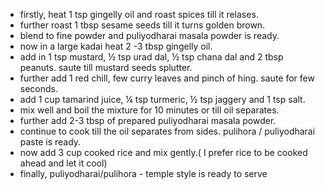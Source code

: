 <html>
<ul>
	<li>firstly, heat 1 tsp gingelly oil and roast spices till it relases.</li>
	<li>further roast 1 tbsp sesame seeds till it turns golden brown.</li>
	<li>blend to fine powder and puliyodharai masala powder is ready.</li>
	<li>now in a large kadai heat 2 -3 tbsp gingelly oil.</li>
	<li>add in 1 tsp mustard, ½ tsp urad dal, ½ tsp chana dal and 2 tbsp peanuts. saute till mustard seeds splutter.</li>
	<li>further add 1 red chill, few curry leaves and pinch of hing. saute for few seconds.</li>
	<li>add 1 cup tamarind juice, ¼ tsp turmeric, ½ tsp jaggery and 1 tsp salt.</li>
	<li>mix well and boil the mixture for 10 minutes or till oil separates.</li>
	<li>further add 2-3 tbsp of prepared puliyodharai masala powder.</li>
	<li>continue to cook till the oil separates from sides. pulihora / puliyodharai paste is ready.</li>
	<li>now add 3 cup cooked rice and mix gently.( I prefer rice to be cooked ahead and let it cool)</li>
	<li>finally, puliyodharai/pulihora - temple style is ready to serve</li>
  </ul>
</html>
